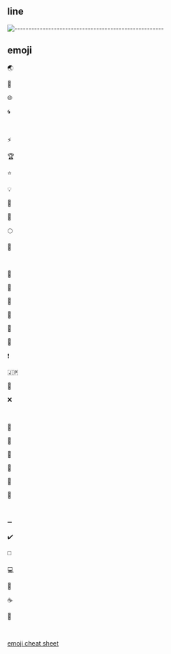 <h2> line </h2>

![-----------------------------------------------------](https://raw.githubusercontent.com/andreasbm/readme/master/assets/lines/rainbow.png)


<h2> emoji </h2>

:earth_asia: 

:blue_book:

:globe_with_meridians:

:cyclone:

<br>




:zap: 

:trophy:

:star:

:bulb:

:crown:

:key:

:full_moon:

:crescent_moon:

<br>


:round_pushpin:

:triangular_flag_on_post:

:pushpin:

:closed_book:

:apple:

:dart:

:exclamation:

:jp:

:100:

:x:

<br>


:tea:

:green_apple:

:green_book:

:evergreen_tree:

:palm_tree:

:christmas_tree:

<br>

:heavy_minus_sign:

:heavy_check_mark:

:white_medium_square:

:computer:

:eyes:

:coffee:

:8ball:

<br>

[emoji cheat sheet](https://www.webfx.com/tools/emoji-cheat-sheet/)

